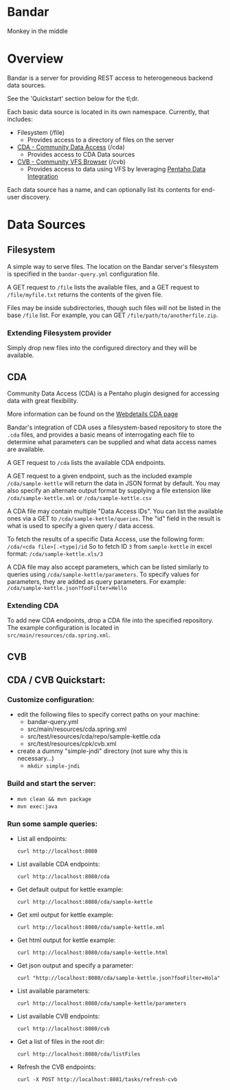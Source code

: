 Bandar
======

Monkey in the middle


Overview
========

Bandar is a server for providing REST access to heterogeneous backend data
sources.

See the 'Quickstart' section below for the tl;dr.

Each basic data source is located in its own namespace. Currently, that
includes:

- Filesystem (/file)
  - Provides access to a directory of files on the server
- [CDA - Community Data Access](https://github.com/webdetails/cda) (/cda)
  - Provides access to CDA Data sources
- [CVB - Community VFS Browser](https://github.com/webdetails/cvb) (/cvb)
  - Provides access to data using VFS by leveraging
    [Pentaho Data Integration](http://kettle.pentaho.com/)

Each data source has a name, and can optionally list its contents for end-user
discovery.

Data Sources
============

Filesystem
----------

A simple way to serve files.  The location on the Bandar server's filesystem is
specified in the `bandar-query.yml` configuration file.

A GET request to `/file` lists the available files, and a GET request to
`/file/myfile.txt` returns the contents of the given file.

Files may be inside subdirectories, though such files will not be listed in the
base `/file` list.  For example, you can GET `/file/path/to/anotherfile.zip`.

### Extending Filesystem provider
Simply drop new files into the configured directory and they will be available.

CDA
---

Community Data Access (CDA) is a Pentaho plugin designed for accessing data
with great flexibility.

More information can be found on the [Webdetails CDA page](http://www.webdetails.pt/ctools/cda.html)

Bandar's integration of CDA uses a filesystem-based repository to store the
`.cda` files, and provides a basic means of interrogating each file to
determine what parameters can be supplied and what data access names are
available.

A GET request to `/cda` lists the available CDA endpoints.

A GET request to a given endpoint, such as the included example
`/cda/sample-kettle` will return the data in JSON format by default.  You may
also specify an alternate output format by supplying a file extension like
`/cda/sample-kettle.xml` or `/cda/sample-kettle.csv`

A CDA file may contain multiple "Data Access IDs".  You can list the available
ones via a GET to `/cda/sample-kettle/queries`.  The "id" field in the result
is what is used to specify a given query / data access.

To fetch the results of a specific Data Access, use the following form:
`/cda/<cda file>[.<type]/id`
So to fetch ID `3` from `sample-kettle` in excel format:
`/cda/sample-kettle.xls/3`

A CDA file may also accept parameters, which can be listed similarly to queries
using `/cda/sample-kettle/parameters`.  To specify values for parameters, they
are added as query parameters.  For example:
`/cda/sample-kettle.json?fooFilter=Hello`

### Extending CDA
To add new CDA endpoints, drop a CDA file into the specified repository.
The example configuration is located in `src/main/resources/cda.spring.xml`.

CVB
---

CDA / CVB Quickstart:
---------------------

### Customize configuration:
  - edit the following files to specify correct paths on your machine:
    - bandar-query.yml
    - src/main/resources/cda.spring.xml
    - src/test/resources/cda/repo/sample-kettle.cda
    - src/test/resources/cpk/cvb.xml
  - create a dummy "simple-jndi" directory (not sure why this is necessary...)
    - `mkdir simple-jndi`

### Build and start the server:
  - `mvn clean && mvn package`
  - `mvn exec:java`

### Run some sample queries:
- List all endpoints:

  `curl http://localhost:8080`

- List available CDA endpoints:

  `curl http://localhost:8080/cda`

- Get default output for kettle example:

  `curl http://localhost:8080/cda/sample-kettle`

- Get xml output for kettle example:

  `curl http://localhost:8080/cda/sample-kettle.xml`

- Get html output for kettle example:

  `curl http://localhost:8080/cda/sample-kettle.html`

- Get json output and specify a parameter:

  `curl "http://localhost:8080/cda/sample-kettle.json?fooFilter=Hola"`

- List available parameters:

  `curl http://localhost:8080/cda/sample-kettle/parameters`

- List available CVB endpoints:

  `curl http://localhost:8080/cvb`

- Get a list of files in the root dir:

  `curl http://localhost:8080/cda/listFiles`

- Refresh the CVB endpoints:

  `curl -X POST http://localhost:8081/tasks/refresh-cvb`

